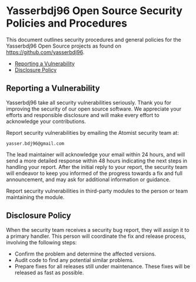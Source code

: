 # Yasserbdj96 Open Source Security Policies and Procedures

This document outlines security procedures and general policies for the
Yasserbdj96 Open Source projects as found on https://github.com/yasserbdj96.

  * [Reporting a Vulnerability](#reporting-a-vulnerability)
  * [Disclosure Policy](#disclosure-policy)

## Reporting a Vulnerability 

Yasserbdj96 take all security vulnerabilities
seriously. Thank you for improving the security of our open source 
software. We appreciate your efforts and responsible disclosure and will
make every effort to acknowledge your contributions.

Report security vulnerabilities by emailing the Atomist security team at:
    
    yasser.bdj96@gmail.com

The lead maintainer will acknowledge your email within 24 hours, and will
send a more detailed response within 48 hours indicating the next steps in 
handling your report. After the initial reply to your report, the security
team will endeavor to keep you informed of the progress towards a fix and
full announcement, and may ask for additional information or guidance.

Report security vulnerabilities in third-party modules to the person or 
team maintaining the module.

## Disclosure Policy

When the security team receives a security bug report, they will assign it
to a primary handler. This person will coordinate the fix and release
process, involving the following steps:

  * Confirm the problem and determine the affected versions.
  * Audit code to find any potential similar problems.
  * Prepare fixes for all releases still under maintenance. These fixes
    will be released as fast as possible.